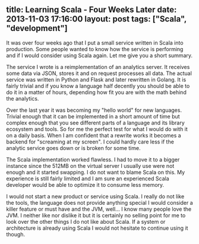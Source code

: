 title: Learning Scala - Four Weeks Later
date: 2013-11-03 17:16:00
layout: post
tags: ["Scala", "development"]
---
It was over four weeks ago that I put a small service written in Scala into production. Some people wanted to know how the service is performing and if I would consider using Scala again. Let me give you a short summary.
<!--MORE-->

The service I wrote is a reimplementation of an analytics server. It receives some data via JSON, stores it and on request processes all data. The actual service was written in Python and Flask and later rewritten in Golang. It is fairly trivial and if you know a language half decently you should be able to do it in a matter of hours, depending how fit you are with the math behind the analytics.

Over the last year it was becoming my "hello world" for new languages. Trivial enough that it can be implemented in a short amount of time but complex enough that you see different parts of a language and its library ecosystem and tools. So for me the perfect test for what I would do with it on a daily basis. When I am confident that a rewrite works it becomes a backend for "screaming at my screen". I could hardly care less if the analytic service goes down or is broken for some time.

The Scala implementation worked flawless. I had to move it to a bigger instance since the 512MB on the virtual server I usually use were not enough and it started swapping. I do not want to blame Scala on this. My experience is still fairly limited and I am sure an experienced Scala developer would be able to optimize it to consume less memory.

I would not start a new product or service using Scala. I really do not like the tools, the language does not provide anything special I would consider a killer feature or must have and the JVM, well... I know many people love the JVM. I neither like nor dislike it but it is certainly no selling point for me to look over the other things I do not like about Scala. If a system or architecture is already using Scala I would not hesitate to continue using it though.